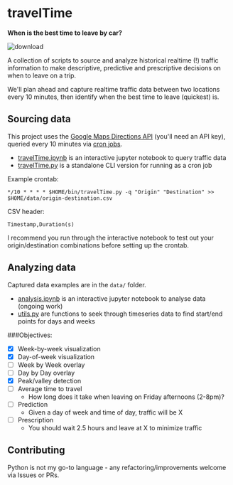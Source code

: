 # travelTime**When is the best time to leave by car?**![download](https://user-images.githubusercontent.com/534681/27839438-300f6034-60bf-11e7-8a12-cbf8f470e157.png)A collection of scripts to source and analyze historical realtime (!) traffic information to make descriptive, predictive and prescriptive decisions on when to leave on a trip.We'll plan ahead and capture realtime traffic data between two locations every 10 minutes, then identify when the best time to leave (quickest) is.## Sourcing dataThis project uses the [Google Maps Directions API](https://developers.google.com/maps/documentation/directions/) (you'll need an API key), queried every 10 minutes via [cron jobs](https://en.wikipedia.org/wiki/Cron).* [travelTime.ipynb](travelTime.ipynb) is an interactive jupyter notebook to query traffic data* [travelTime.py](travelTime.py) is a standalone CLI version for running as a cron jobExample crontab:```*/10 * * * * $HOME/bin/travelTime.py -q "Origin" "Destination" >> $HOME/data/origin-destination.csv```CSV header:```Timestamp,Duration(s)```I recommend you run through the interactive notebook to test out your origin/destination combinations before setting up the crontab.## Analyzing dataCaptured data examples are in the `data/` folder. * [analysis.ipynb](analysis.ipynb) is an interactive jupyter notebook to analyse data (ongoing work)* [utils.py](utils.py) are functions to seek through timeseries data to find start/end points for days and weeks###Objectives:- [X] Week-by-week visualization- [X] Day-of-week visualization- [ ] Week by Week overlay- [ ] Day by Day overlay- [X] Peak/valley detection- [ ] Average time to travel	- How long does it take when leaving on Friday afternoons (2-8pm)?- [ ] Prediction	- Given a day of week and time of day, traffic will be X- [ ] Prescription	- You should wait 2.5 hours and leave at X to minimize traffic## ContributingPython is not my go-to language - any refactoring/improvements welcome via Issues or PRs.